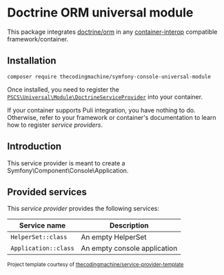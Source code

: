 
# Doctrine ORM universal module

This package integrates [doctrine/orm](https://github.com/doctrine/doctrine2) in any [container-interop](https://github.com/container-interop/service-provider) compatible framework/container.

## Installation

```
composer require thecodingmachine/symfony-console-universal-module
```

Once installed, you need to register the [`PSCS\Universal\Module\DoctrineServiceProvider`](src/DoctrineServiceProvider.php) into your container.

If your container supports Puli integration, you have nothing to do. Otherwise, refer to your framework or container's documentation to learn how to register *service providers*.

## Introduction

This service provider is meant to create a Symfony\Component\Console\Application.

## Provided services

This *service provider* provides the following services:

| Service name                | Description                          |
|-----------------------------|--------------------------------------|
| `HelperSet::class`          | An empty HelperSet                   |
| `Application::class`        | An empty console application         |


<small>Project template courtesy of <a href="https://github.com/thecodingmachine/service-provider-template">thecodingmachine/service-provider-template</a></small>
